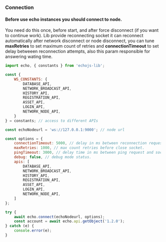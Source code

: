 ### Connection

#### Before use echo instances you should connect to node.
You need do this once, before start, and after force disconnect (if you want to continue work).
Lib provide reconnecting socket it can reconnect automatically after network disconnect or node disconnect, you can tune **maxRetries**  to set maximum count of retries and **connectionTimeout** to set delay betweeen reconnection attempts, also this param responsible for answering wating time.

```javascript
import echo, { constants } from 'echojs-lib';

const { 
    WS_CONSTANTS: { 
        DATABASE_API,
        NETWORK_BROADCAST_API,
        HISTORY_API,
        REGISTRATION_API,
        ASSET_API,
        LOGIN_API,
        NETWORK_NODE_API,
    } 
} = constants; // access to different APIs

const echoNodeurl = 'ws://127.0.0.1:9000'; // node url

const options = {
    connectionTimeout: 5000, // delay in ms between reconnection requests, default call delay before reject it.
    maxRetries: 1000, // max count retries before close socket.
    pingTimeout: 3000, // delay time in ms between ping request and socket disconnect.
    debug: false, // debug mode status.
    apis: [
        DATABASE_API,
        NETWORK_BROADCAST_API,
        HISTORY_API,
        REGISTRATION_API,
        ASSET_API,
        LOGIN_API,
        NETWORK_NODE_API,
    ]
};

try {
    await echo.connect(echoNodeurl, options);
    const account = await echo.api.getObject('1.2.0');
} catch (e) {
    console.error(e);
}
